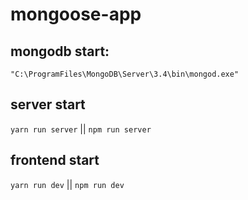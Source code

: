 # mongoose-app

## mongodb start:
`"C:\ProgramFiles\MongoDB\Server\3.4\bin\mongod.exe"`

## server start
`yarn run server` || `npm run server`

## frontend start
`yarn run dev` || `npm run dev`
